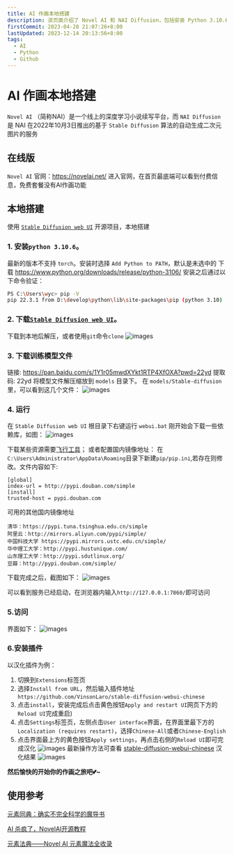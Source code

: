 ```yaml
---
title: AI 作画本地搭建
description: 该页面介绍了 Novel AI 和 NAI Diffusion，包括安装 Python 3.10.6、下载训练模型文件、运行 Stable Diffusion web UI 的步骤，以及配置国内镜像地址的方法。页面还提供了相关链接和截图，帮助用户顺利启动服务并开始使用 AI 作画功能
firstCommit: 2023-04-28 21:07:26+8:00
lastUpdated: 2023-12-14 20:13:56+8:00
tags:
  - AI
  - Python
  - Github
---
```


# AI 作画本地搭建

`Novel AI` （简称NAI）是一个线上的深度学习小说续写平台，而 `NAI Diffusion` 是 NAI 在2022年10月3日推出的基于 `Stable Diffusion` 算法的自动生成二次元图片的服务

## 在线版

`Novel AI` 官网：https://novelai.net/
进入官网，在首页最底端可以看到付费信息，免费套餐没有AI作画功能

## 本地搭建

使用 [`Stable Diffusion web UI`](https://github.com/AUTOMATIC1111/stable-diffusion-webui) 开源项目，本地搭建

### 1. 安装`python 3.10.6`。

最新的版本不支持 `torch`。安装时选择 `Add Python to PATH`，默认是未选中的
下载 https://www.python.org/downloads/release/python-3106/
安装之后通过以下命令验证：

```sh
PS C:\Users\wyc> pip -V
pip 22.3.1 from D:\develop\python\lib\site-packages\pip (python 3.10)
```

### 2. 下载[`Stable Diffusion web UI`](https://github.com/AUTOMATIC1111/stable-diffusion-webui)。

下载到本地后解压，或者使用`git`命令`clone`
![images](http://sto1fqpd6.hn-bkt.clouddn.com/677608d1721b7.png)

### 3. 下载训练模型文件

链接: https://pan.baidu.com/s/1Y1r05mwdXYkt1RTP4XfOXA?pwd=22yd 提取码: 22yd
将模型文件解压缩放到 `models` 目录下。
在 `models/Stable-diffusion` 里，可以看到这几个文件：
![images](http://sto1fqpd6.hn-bkt.clouddn.com/677608d07576d.png)

### 4. 运行

在 `Stable Diffusion web UI` 根目录下右键运行 `webui.bat`
刚开始会下载一些依赖库，如图：
![images](http://sto1fqpd6.hn-bkt.clouddn.com/677608d0aa882.png)

下载某些资源需要[飞行工具](https://note.weizwz.com/app/network/clash-verge)；
或者配置国内镜像地址：
在`C:\Users\Administrator\AppData\Roaming`目录下新建`pip/pip.ini`,若存在则修改。文件内容如下:

```text
[global]
index-url = http://pypi.douban.com/simple
[install]
trusted-host = pypi.douban.com
```

可用的其他国内镜像地址

```text
清华：https://pypi.tuna.tsinghua.edu.cn/simple
阿里云：http://mirrors.aliyun.com/pypi/simple/
中国科技大学 https://pypi.mirrors.ustc.edu.cn/simple/
华中理工大学：http://pypi.hustunique.com/
山东理工大学：http://pypi.sdutlinux.org/
豆瓣：http://pypi.douban.com/simple/
```

下载完成之后，截图如下：
![images](http://sto1fqpd6.hn-bkt.clouddn.com/677608d107077.png)

可以看到服务已经启动，在浏览器内输入`http://127.0.0.1:7860/`即可访问

### 5.访问

界面如下：
![images](http://sto1fqpd6.hn-bkt.clouddn.com/677608d1db1d6.png)

### 6.安装插件

以汉化插件为例：

1. 切换到`Extensions`标签页
2. 选择`Install from URL`，然后输入插件地址`https://github.com/VinsonLaro/stable-diffusion-webui-chinese`
3. 点击`install`，安装完成后点击黄色按钮`Apply and restart UI`网页下方的`Reload UI`完成重启)
4. 点击`Settings`标签页，左侧点击`User interface`界面，在界面里最下方的`Localization (requires restart)`，选择`Chinese-All`或者`Chinese-English`
5. 点击界面最上方的黄色按钮`Apply settings`，再点击右侧的`Reload UI`即可完成汉化
   ![images](http://sto1fqpd6.hn-bkt.clouddn.com/677608d0a9a4e.png)
   最新操作方法可查看 [stable-diffusion-webui-chinese](https://github.com/VinsonLaro/stable-diffusion-webui-chinese)
   汉化结果
   ![images](http://sto1fqpd6.hn-bkt.clouddn.com/677608d4324ba.png)

**然后愉快的开始你的作画之旅吧💕~**

## 使用参考

[元素同典：确实不完全科学的魔导书](https://docs.qq.com/doc/DWFdSTHJtQWRzYk9k?&u=dab779abfaba4bf6a907580f3d00f90f)

[AI 杀疯了，NovelAI开源教程](https://zhuanlan.zhihu.com/p/575353301)

[元素法典——Novel AI 元素魔法全收录](https://docs.qq.com/doc/DWHl3am5Zb05QbGVs?&u=dab779abfaba4bf6a907580f3d00f90f)
